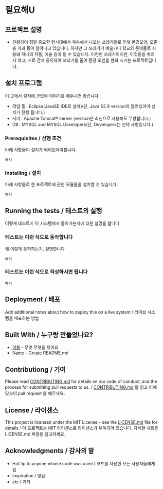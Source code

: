 # 필요해U

## 프로젝트 설명

- 친황경이 정말 중요한 현시대에서 계속해서 나오는 쓰레기들로 인해 환경오염, 오존층 파괴 등이 일어나고 있습니다.
  하지만 그 쓰레기가 예술가나 학교의 준비물로 사용돼 하나의 작품, 예술 등이 될 수 있습니다.
  이런한 쓰레기이지만, 이것들을 버리지 않고, 서로 간에 공유하여 쓰레기를 줄여 환경 오염을 완화 시키는 프로젝트입니다.

## 설치 프로그램

이 곳에서 설치에 관련된 이야기를 해주시면 좋습니다.
- 작업 툴 : Eclipse(JavaEE IDE로 설치)(단, Java SE 8 version이 깔려있어야 설치가 진행 됩니다.)
- 서버 : Apache Tomcat® server (version은 최신으로 사용해도 무방합니다.)
- DB : MYSQL and MYSQL Developers(단, Developers는 선택 사항입니다.)

### Prerequisites / 선행 조건

아래 사항들이 설치가 되어있어야합니다.

```
예시
```

### Installing / 설치

아래 사항들로 현 프로젝트에 관한 모듈들을 설치할 수 있습니다.

```
예시
```

## Running the tests / 테스트의 실행

어떻게 테스트가 이 시스템에서 돌아가는지에 대한 설명을 합니다

### 테스트는 이런 식으로 동작합니다

왜 이렇게 동작하는지, 설명합니다

```
예시
```

### 테스트는 이런 식으로 작성하시면 됩니다

```
예시
```

## Deployment / 배포

Add additional notes about how to deploy this on a live system / 라이브 시스템을 배포하는 방법

## Built With / 누구랑 만들었나요?

* [이름](링크) - 무엇 무엇을 했어요
* [Name](Link) - Create README.md

## Contributiong / 기여

Please read [CONTRIBUTING.md](https://gist.github.com/PurpleBooth/b24679402957c63ec426) for details on our code of conduct, and the process for submitting pull requests to us. / [CONTRIBUTING.md](https://gist.github.com/PurpleBooth/b24679402957c63ec426) 를 읽고 이에 맞추어 pull request 를 해주세요.

## License / 라이센스

This project is licensed under the MIT License - see the [LICENSE.md](https://gist.github.com/PurpleBooth/LICENSE.md) file for details / 이 프로젝트는 MIT 라이센스로 라이센스가 부여되어 있습니다. 자세한 내용은 LICENSE.md 파일을 참고하세요.

## Acknowledgments / 감사의 말

* Hat tip to anyone whose code was used / 코드를 사용한 모든 사용자들에게 팁
* Inspiration / 영감
* etc / 기타
